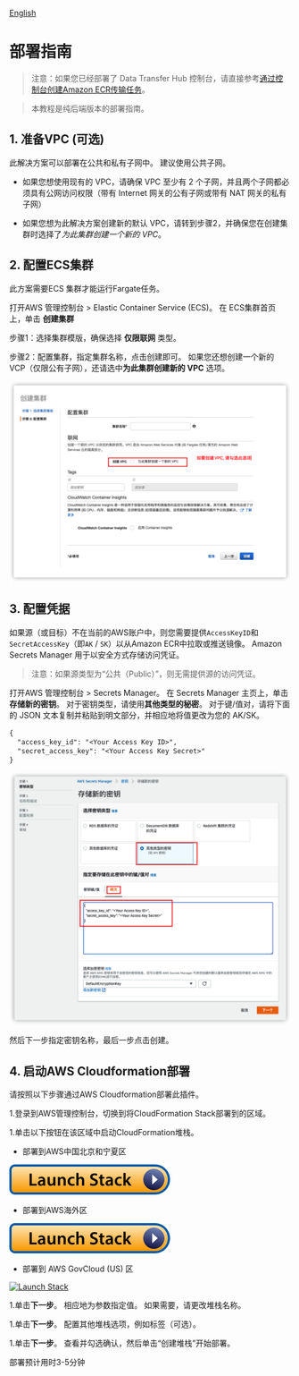 
[English](./ECR_DEPLOYMENT_EN.md)

# 部署指南


> 注意：如果您已经部署了 Data Transfer Hub 控制台，请直接参考[通过控制台创建Amazon ECR传输任务](https://awslabs.github.io/data-transfer-hub/zh/user-guide/tutorial-ecr/)。

> 本教程是纯后端版本的部署指南。

## 1. 准备VPC (可选)

此解决方案可以部署在公共和私有子网中。 建议使用公共子网。

- 如果您想使用现有的 VPC，请确保 VPC 至少有 2 个子网，并且两个子网都必须具有公网访问权限（带有 Internet 网关的公有子网或带有 NAT 网关的私有子网）

- 如果您想为此解决方案创建新的默认 VPC，请转到步骤2，并确保您在创建集群时选择了*为此集群创建一个新的 VPC*。


## 2. 配置ECS集群

此方案需要ECS 集群才能运行Fargate任务。

打开AWS 管理控制台 > Elastic Container Service (ECS)。 在 ECS集群首页上，单击 **创建集群**

步骤1：选择集群模版，确保选择 **仅限联网** 类型。

步骤2：配置集群，指定集群名称，点击创建即可。 如果您还想创建一个新的 VCP（仅限公有子网），还请选中**为此集群创建新的 VPC** 选项。

![创建集群](./images/cluster_cn.png)



## 3. 配置凭据

如果源（或目标）不在当前的AWS账户中，则您需要提供`AccessKeyID`和`SecretAccessKey`（即`AK` / `SK`）以从Amazon ECR中拉取或推送镜像。 Amazon Secrets Manager 用于以安全方式存储访问凭证。

> 注意：如果源类型为“公共（Public）”，则无需提供源的访问凭证。

打开AWS 管理控制台 > Secrets Manager。 在 Secrets Manager 主页上，单击 **存储新的密钥**。 对于密钥类型，请使用**其他类型的秘密**。 对于键/值对，请将下面的 JSON 文本复制并粘贴到明文部分，并相应地将值更改为您的 AK/SK。

```
{
  "access_key_id": "<Your Access Key ID>",
  "secret_access_key": "<Your Access Key Secret>"
}
```

![密钥](./images/secret_cn.png)

然后下一步指定密钥名称，最后一步点击创建。

## 4. 启动AWS Cloudformation部署

请按照以下步骤通过AWS Cloudformation部署此插件。

1.登录到AWS管理控制台，切换到将CloudFormation Stack部署到的区域。

1.单击以下按钮在该区域中启动CloudFormation堆栈。

  - 部署到AWS中国北京和宁夏区

  [![Launch Stack](./images/launch-stack.svg)](https://console.amazonaws.cn/cloudformation/home#/stacks/create/template?stackName=DTHECRStack&templateURL=https://solutions-reference.s3.amazonaws.com/data-transfer-hub/latest/DataTransferECRStack.template)

  - 部署到AWS海外区

  [![Launch Stack](./images/launch-stack.svg)](https://console.aws.amazon.com/cloudformation/home#/stacks/create/template?stackName=DTHECRStack&templateURL=https://solutions-reference.s3.amazonaws.com/data-transfer-hub/latest/DataTransferECRStack.template)

  - 部署到 AWS GovCloud (US) 区

  [![Launch Stack](../images/launch-stack.svg)](https://console.amazonaws-us-gov.com/cloudformation/home#/stacks/create/template?stackName=DTHECRStack&templateURL=https://solutions-reference.s3.amazonaws.com/data-transfer-hub/latest/DataTransferECRStack.template)

    
1.单击**下一步**。 相应地为参数指定值。 如果需要，请更改堆栈名称。

1.单击**下一步**。 配置其他堆栈选项，例如标签（可选）。

1.单击**下一步**。 查看并勾选确认，然后单击“创建堆栈”开始部署。

部署预计用时3-5分钟